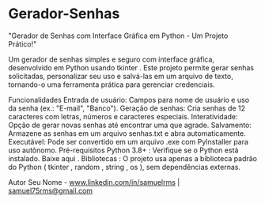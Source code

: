 # Gerador-Senhas
"Gerador de Senhas com Interface Gráfica em Python - Um Projeto Prático!"

Um gerador de senhas simples e seguro com interface gráfica, desenvolvido em Python usando tkinter . Este projeto permite gerar senhas solicitadas, personalizar seu uso e salvá-las em um arquivo de texto, tornando-o uma ferramenta prática para gerenciar credenciais.

Funcionalidades
Entrada de usuário: Campos para nome de usuário e uso da senha (ex.: "E-mail", "Banco").
Geração de senhas: Cria senhas de 12 caracteres com letras, números e caracteres especiais.
Interatividade: Opção de gerar novas senhas até encontrar uma que agrade.
Salvamento: Armazene as senhas em um arquivo senhas.txt e abra automaticamente.
Executável: Pode ser convertido em um arquivo .exe com PyInstaller para uso autônomo.
Pré-requisitos
Python 3.8+ : Verifique se o Python está instalado. Baixe aqui .
Bibliotecas : O projeto usa apenas a biblioteca padrão do Python ( tkinter , random , string , os ), sem dependências externas.

Autor
Seu Nome - www.linkedin.com/in/samuelrms | samuel75rms@gmail.com
